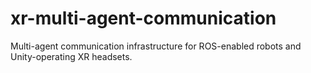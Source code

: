 # xr-multi-agent-communication
Multi-agent communication infrastructure for ROS-enabled robots and Unity-operating XR headsets.

